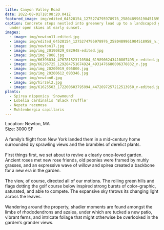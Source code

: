 ```yaml
---
title: Canyon Valley Road
date: 2022-08-01T18:08:20.041Z
featured_image: img/edited_64528154_1275274795978976_2580489961904518958_n.jpg
caption: Concrete steps nestled into greenery lead up to a landscaped garden
  under open skies at early sunset.
images:
  - image: img/newton11-edited.jpg
  - image: img/edited_64528154_1275274795978976_2580489961904518958_n.jpg
  - image: img/newton17.jpg
  - image: img/img_20190829_082948-edited.jpg
  - image: img/img_7808.jpg
  - image: img/66396034_476781523110504_6198906243410807495_n-edited.jpg
  - image: img/66296725_129284751674924_4931476680006378832_n.jpg
  - image: img/img_20200919_095800.jpg
  - image: img/img_20200612_093346.jpg
  - image: img/newton6.jpg
  - image: img/hirzel2.jpg
  - image: img/61625503_172200603795094_4472697257212513950_n-edited.jpg
plants:
  - Spirea nipponica 'Snowmound'
  - Lobelia cardinalis 'Black Truffle'
  - Nepeta racemosa
  - Muhlenbergia capillaris
---
```

Location: Newton, MA\
S﻿ize: 3000 SF\
\
A family’s flight from New York landed them in a mid-century home surrounded by sprawling views and the brambles of derelict plants. \
\
First things first, we set about to revive a clearly once-loved garden. Ancient roses met new rose friends, old peonies were framed by muhly grasses, and an expressive wave of willow and spirea created a backbone for a new era in the garden. \
\
The view, of course, directed all of our motions. The rolling green hills and flags dotting the golf course below inspired strong bursts of color–graphic, saturated, and able to compete. The expansive sky throws its changing light across the leaves. \
\
Wandering around the property, shadier moments are found amongst the limbs of rhododendrons and azalea, under which are tucked a new patio, vibrant ferns, and intricate foliage that might otherwise be overlooked in the garden’s grander views.
